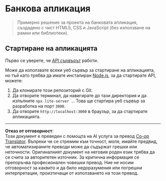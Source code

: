 <!--
CO_OP_TRANSLATOR_METADATA:
{
  "original_hash": "461aa4fc74c6b1789c3a13b5d82c0cd9",
  "translation_date": "2025-08-27T23:03:57+00:00",
  "source_file": "7-bank-project/solution/README.md",
  "language_code": "bg"
}
-->
# Банкова апликация

> Примерно решение за проекта на банковата апликация, създадено с чист HTML5, CSS и JavaScript (без използване на рамки или библиотеки).

## Стартиране на апликацията

Първо се уверете, че [API сървърът](../api/README.md) работи.

Може да използвате всеки уеб сървър за стартиране на апликацията, но тъй като трябва да имате инсталиран [Node.js](https://nodejs.org), за да стартирате API, можете:

1. Да клонирате този репозиторий с Git.
2. Да отворите терминал, да навигирате до тази директория и да изпълните `npx lite-server .`. Това ще стартира уеб сървър за разработка на порт `3000`.
3. Да отворите `http://localhost:3000` в браузър, за да стартирате апликацията.

---

**Отказ от отговорност**:  
Този документ е преведен с помощта на AI услуга за превод [Co-op Translator](https://github.com/Azure/co-op-translator). Въпреки че се стремим към точност, моля, имайте предвид, че автоматизираните преводи може да съдържат грешки или неточности. Оригиналният документ на неговия роден език трябва да се счита за авторитетен източник. За критична информация се препоръчва професионален човешки превод. Ние не носим отговорност за каквито и да било недоразумения или погрешни интерпретации, произтичащи от използването на този превод.